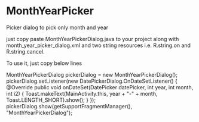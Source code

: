 # MonthYearPicker
Picker dialog to pick only month and year


just copy paste MonthYearPickerDialog.java to your project along with month_year_picker_dialog.xml and two string resources i.e. R.string.on and R.string.cancel.

To use it, just copy below lines

MonthYearPickerDialog pickerDialog = new MonthYearPickerDialog();
pickerDialog.setListener(new DatePickerDialog.OnDateSetListener() {
    @Override
    public void onDateSet(DatePicker datePicker, int year, int month, int i2) {
        Toast.makeText(MainActivity.this, year + "-" + month, Toast.LENGTH_SHORT).show();
    }
});
pickerDialog.show(getSupportFragmentManager(), "MonthYearPickerDialog");
